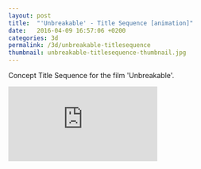 ```yaml
---
layout: post
title:  "'Unbreakable' - Title Sequence [animation]"
date:   2016-04-09 16:57:06 +0200
categories: 3d
permalink: /3d/unbreakable-titlesequence
thumbnail: unbreakable-titlesequence-thumbnail.jpg
---
```

Concept Title Sequence for the film 'Unbreakable'.
<br />

<div class="auto-resizable-iframe">
  <div>
    <iframe frameborder="0" allowfullscreen="" webkitallowfullscreen mozallowfullscreen allowfullscreen src="https://player.vimeo.com/video/19323294?badge=0&byline=0&portrait=0&title=0&player_id=0&color=fa3635"></iframe>
  </div>
</div>
